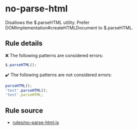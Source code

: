 # no-parse-html

Disallows the $.parseHTML utility. Prefer DOMImplementation#createHTMLDocument to $.parseHTML.

## Rule details

❌ The following patterns are considered errors:
```js
$.parseHTML();
```

✔️ The following patterns are not considered errors:
```js
parseHTML();
'test'.parseHTML();
'test'.parseHTML;
```
## Rule source

* [rules/no-parse-html.js](../rules/no-parse-html.js)
